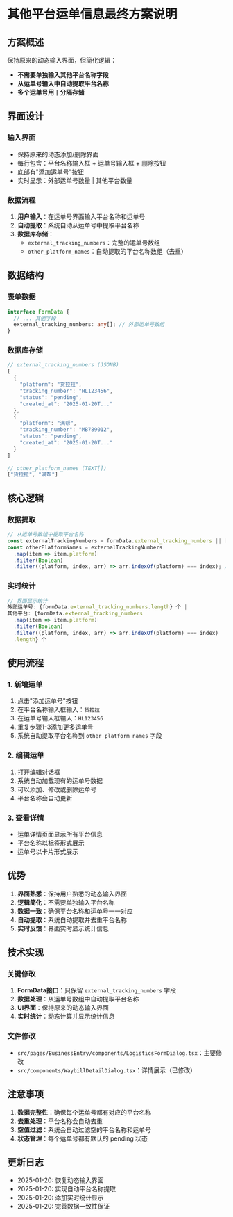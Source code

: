 # 其他平台运单信息最终方案说明

## 方案概述

保持原来的动态输入界面，但简化逻辑：
- **不需要单独输入其他平台名称字段**
- **从运单号输入中自动提取平台名称**
- **多个运单号用 `|` 分隔存储**

## 界面设计

### 输入界面
- 保持原来的动态添加/删除界面
- 每行包含：平台名称输入框 + 运单号输入框 + 删除按钮
- 底部有"添加运单号"按钮
- 实时显示：外部运单号数量 | 其他平台数量

### 数据流程
1. **用户输入**：在运单号界面输入平台名称和运单号
2. **自动提取**：系统自动从运单号中提取平台名称
3. **数据库存储**：
   - `external_tracking_numbers`：完整的运单号数组
   - `other_platform_names`：自动提取的平台名称数组（去重）

## 数据结构

### 表单数据
```typescript
interface FormData {
  // ... 其他字段
  external_tracking_numbers: any[]; // 外部运单号数组
}
```

### 数据库存储
```typescript
// external_tracking_numbers (JSONB)
[
  {
    "platform": "货拉拉",
    "tracking_number": "HL123456", 
    "status": "pending",
    "created_at": "2025-01-20T..."
  },
  {
    "platform": "满帮",
    "tracking_number": "MB789012",
    "status": "pending", 
    "created_at": "2025-01-20T..."
  }
]

// other_platform_names (TEXT[])
["货拉拉", "满帮"]
```

## 核心逻辑

### 数据提取
```typescript
// 从运单号数组中提取平台名称
const externalTrackingNumbers = formData.external_tracking_numbers || [];
const otherPlatformNames = externalTrackingNumbers
  .map(item => item.platform)
  .filter(Boolean)
  .filter((platform, index, arr) => arr.indexOf(platform) === index); // 去重
```

### 实时统计
```typescript
// 界面显示统计
外部运单号: {formData.external_tracking_numbers.length} 个 | 
其他平台: {formData.external_tracking_numbers
  .map(item => item.platform)
  .filter(Boolean)
  .filter((platform, index, arr) => arr.indexOf(platform) === index)
  .length} 个
```

## 使用流程

### 1. 新增运单
1. 点击"添加运单号"按钮
2. 在平台名称输入框输入：`货拉拉`
3. 在运单号输入框输入：`HL123456`
4. 重复步骤1-3添加更多运单号
5. 系统自动提取平台名称到 `other_platform_names` 字段

### 2. 编辑运单
1. 打开编辑对话框
2. 系统自动加载现有的运单号数据
3. 可以添加、修改或删除运单号
4. 平台名称会自动更新

### 3. 查看详情
- 运单详情页面显示所有平台信息
- 平台名称以标签形式展示
- 运单号以卡片形式展示

## 优势

1. **界面熟悉**：保持用户熟悉的动态输入界面
2. **逻辑简化**：不需要单独输入平台名称
3. **数据一致**：确保平台名称和运单号一一对应
4. **自动提取**：系统自动提取并去重平台名称
5. **实时反馈**：界面实时显示统计信息

## 技术实现

### 关键修改
1. **FormData接口**：只保留 `external_tracking_numbers` 字段
2. **数据处理**：从运单号数组中自动提取平台名称
3. **UI界面**：保持原来的动态输入界面
4. **实时统计**：动态计算并显示统计信息

### 文件修改
- `src/pages/BusinessEntry/components/LogisticsFormDialog.tsx`：主要修改
- `src/components/WaybillDetailDialog.tsx`：详情展示（已修改）

## 注意事项

1. **数据完整性**：确保每个运单号都有对应的平台名称
2. **去重处理**：平台名称会自动去重
3. **空值过滤**：系统会自动过滤空的平台名称和运单号
4. **状态管理**：每个运单号都有默认的 pending 状态

## 更新日志

- 2025-01-20: 恢复动态输入界面
- 2025-01-20: 实现自动平台名称提取
- 2025-01-20: 添加实时统计显示
- 2025-01-20: 完善数据一致性保证
